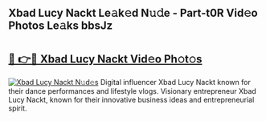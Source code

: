 ## Xbad Lucy Nackt Le𝚊k𝚎d N𝚞𝚍e - Part-t0R Vid𝚎o Photos Le𝚊ks bbsJz

# <h2><a href="http://fb1u4j.evod.top/?m=Xbad+Lucy+Nackt">🔗 👉🔴 Xbad Lucy Nackt Vid𝚎o Ph𝚘t𝚘s</a></h2>

[![Xbad Lucy Nackt N𝚞d𝚎s](https://i.imgur.com/8V9OHl7.gif)](http://fb1u4j.evod.top/?m=Xbad+Lucy+Nackt)
Digital influencer Xbad Lucy Nackt known for their dance performances and lifestyle vlogs. Visionary entrepreneur Xbad Lucy Nackt, known for their innovative business ideas and entrepreneurial spirit. 
